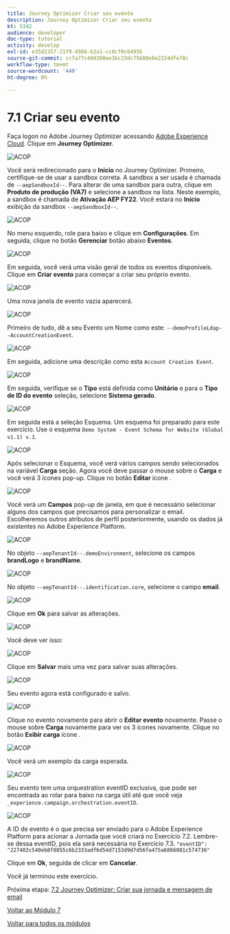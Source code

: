 ```yaml
---
title: Journey Optimizer Criar seu evento
description: Journey Optimizer Criar seu evento
kt: 5342
audience: developer
doc-type: tutorial
activity: develop
exl-id: e35d2357-21f9-4566-b2a1-cc0cf0c64956
source-git-commit: cc7a77c4dd380ae1bc23dc75608e8e2224dfe78c
workflow-type: tm+mt
source-wordcount: '449'
ht-degree: 0%

---
```


# 7.1 Criar seu evento

Faça logon no Adobe Journey Optimizer acessando [Adobe Experience Cloud](https://experience.adobe.com). Clique em **Journey Optimizer**.

![ACOP](./images/acophome.png)

Você será redirecionado para o **Início**  no Journey Optimizer. Primeiro, certifique-se de usar a sandbox correta. A sandbox a ser usada é chamada de `--aepSandboxId--`. Para alterar de uma sandbox para outra, clique em **Produto de produção (VA7)** e selecione a sandbox na lista. Neste exemplo, a sandbox é chamada de **Ativação AEP FY22**. Você estará no **Início** exibição da sandbox `--aepSandboxId--`.

![ACOP](./images/acoptriglp.png)

No menu esquerdo, role para baixo e clique em **Configurações**. Em seguida, clique no botão **Gerenciar** botão abaixo **Eventos**.

![ACOP](./images/acopmenu.png)

Em seguida, você verá uma visão geral de todos os eventos disponíveis. Clique em **Criar evento** para começar a criar seu próprio evento.

![ACOP](./images/emptyevent.png)

Uma nova janela de evento vazia aparecerá.

![ACOP](./images/emptyevent1.png)

Primeiro de tudo, dê a seu Evento um Nome como este: `--demoProfileLdap--AccountCreationEvent`.

![ACOP](./images/eventname.png)

Em seguida, adicione uma descrição como esta `Account Creation Event`.

![ACOP](./images/eventdescription.png)

Em seguida, verifique se o **Tipo** está definida como **Unitário** e para o **Tipo de ID do evento** seleção, selecione **Sistema gerado**.

![ACOP](./images/eventidtype.png)

Em seguida está a seleção Esquema. Um esquema foi preparado para este exercício. Use o esquema `Demo System - Event Schema for Website (Global v1.1) v.1`.

![ACOP](./images/eventschema.png)

Após selecionar o Esquema, você verá vários campos sendo selecionados na variável **Carga** seção. Agora você deve passar o mouse sobre o **Carga** e você verá 3 ícones pop-up. Clique no botão **Editar** ícone .

![ACOP](./images/eventpayload.png)

Você verá um **Campos** pop-up de janela, em que é necessário selecionar alguns dos campos que precisamos para personalizar o email.  Escolheremos outros atributos de perfil posteriormente, usando os dados já existentes no Adobe Experience Platform.

![ACOP](./images/eventfields.png)

No objeto `--aepTenantId--.demoEnvironment`, selecione os campos **brandLogo** e **brandName**.

![ACOP](./images/eventpayloadbr.png)

No objeto `--aepTenantId--.identification.core`, selecione o campo **email**.

![ACOP](./images/eventpayloadbrid.png)

Clique em **Ok** para salvar as alterações.

![ACOP](./images/saveok.png)

Você deve ver isso:

![ACOP](./images/eventsave.png)

Clique em **Salvar** mais uma vez para salvar suas alterações.

![ACOP](./images/save1.png)

Seu evento agora está configurado e salvo.

![ACOP](./images/eventdone.png)

Clique no evento novamente para abrir o **Editar evento** novamente. Passe o mouse sobre **Carga** novamente para ver os 3 ícones novamente. Clique no botão **Exibir carga** ícone .

![ACOP](./images/viewevent.png)

Você verá um exemplo da carga esperada.

![ACOP](./images/fullpayload.png)

Seu evento tem uma orquestration eventID exclusiva, que pode ser encontrada ao rolar para baixo na carga útil até que você veja `_experience.campaign.orchestration.eventID`.

![ACOP](./images/payloadeventID.png)

A ID de evento é o que precisa ser enviado para o Adobe Experience Platform para acionar a Jornada que você criará no Exercício 7.2. Lembre-se dessa eventID, pois ela será necessária no Exercício 7.3.
`"eventID": "227402c540eb8f8855c6b2333adf6d54d7153d9d7d56fa475a6866081c574736"`

Clique em **Ok**, seguida de clicar em **Cancelar**.

Você já terminou este exercício.

Próxima etapa: [7.2 Journey Optimizer: Criar sua jornada e mensagem de email](./ex2.md)

[Voltar ao Módulo 7](./journey-orchestration-create-account.md)

[Voltar para todos os módulos](../../overview.md)
